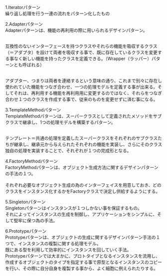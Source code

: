 1.Iteratorパターン<br>
繰り返し処理を行う一連の流れをパターン化したもの

2.Adapterパターン<br>
Adapterパターンは、機能の再利用の際に用いられるデザインパターン。<br><br>

互換性のないインターフェースを持つクラスやそれらの機能を吸収するクラス（＝アダプタ）を設けて両者を吸収する事で、既に存在しているクラスを変更する事なく新しい機能を持ったクラスを定義できる。（Wrapper（ラッパー）パターンとも呼ばれる）<br><br>

アダプター、つまりは両者を連絡するという意味の通り、これまで別々に存在し使われていた機能をつなぎ合わせ、一つの処理モデルを定義する事が出来る。そしてそれは、再利用する機能を再利用用に変更するのではなく、それらをつなぎ合わせ１つのクラスを作成する事で、従来のものを変更せずに済む事になる。<br>

3.TemplateMethodパターン<br>
TemplateMethodパターンは、スーパークラスとして定義されたメソッドをサブクラスで継承し、1つの処理モデルを構築するパターン。<br><br>

テンプレート＝共通の処理を定義したスーパークラスをそれぞれのサブクラスたちが継承し、継承元から与えられたそれぞれの機能を実装し、さらにそのクラス独自の処理を実装することで、それぞれが１つの完成形となる。<br>

4.FactoryMethodパターン<br>
FactoryMethodパターンは、オブジェクト生成方法に関するデザインパターンの手法の１つ。<br>
<br>
それぞれ必要なオブジェクト生成の為のインターフェイスを用意しておき、どのクラスをインスタンス化するかをFactoryクラスで決定し供給するようにする。<br>

5.Singletonパターン<br>
Singletonパターンはインスタンスが１つしかない事を保証するもの。<br>
それによってインスタンスの生成を制御し、アプリケーションをシンプルに、そして堅牢に保つ為の手法。<br>

6.Prototypeパターン<br>
Prototypeパターンは、オブジェクトの生成に関するデザインパターン手法の１つで、インスタンスの複製に関する処理モデル。<br>
既にある型を利用して効率的にインスタンスを回していく手法。<br>
Prototypeパターンでは大まかに、プロトタイプとなるインスタンスを流用し、作成するオブジェクトのタイプを指定する事で原型となるインスタンスのコピーを行い、その際に自分自身を複製する事から、よく細胞に例えられたりする。